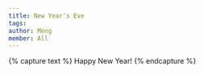 ```yaml
---
title: New Year's Eve
tags:
author: Meng
member: All
---
```


{% capture text %} Happy New Year!
{% endcapture %}
